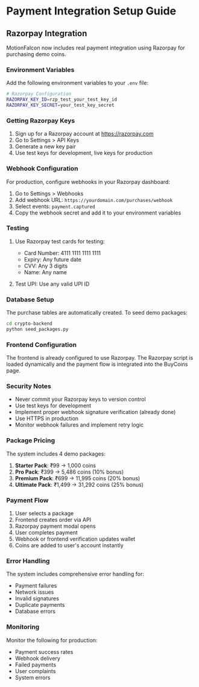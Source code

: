 # Payment Integration Setup Guide

## Razorpay Integration

MotionFalcon now includes real payment integration using Razorpay for purchasing demo coins.

### Environment Variables

Add the following environment variables to your `.env` file:

```bash
# Razorpay Configuration
RAZORPAY_KEY_ID=rzp_test_your_test_key_id
RAZORPAY_KEY_SECRET=your_test_key_secret
```

### Getting Razorpay Keys

1. Sign up for a Razorpay account at https://razorpay.com
2. Go to Settings > API Keys
3. Generate a new key pair
4. Use test keys for development, live keys for production

### Webhook Configuration

For production, configure webhooks in your Razorpay dashboard:

1. Go to Settings > Webhooks
2. Add webhook URL: `https://yourdomain.com/purchases/webhook`
3. Select events: `payment.captured`
4. Copy the webhook secret and add it to your environment variables

### Testing

1. Use Razorpay test cards for testing:
   - Card Number: 4111 1111 1111 1111
   - Expiry: Any future date
   - CVV: Any 3 digits
   - Name: Any name

2. Test UPI: Use any valid UPI ID

### Database Setup

The purchase tables are automatically created. To seed demo packages:

```bash
cd crypto-backend
python seed_packages.py
```

### Frontend Configuration

The frontend is already configured to use Razorpay. The Razorpay script is loaded dynamically and the payment flow is integrated into the BuyCoins page.

### Security Notes

- Never commit your Razorpay keys to version control
- Use test keys for development
- Implement proper webhook signature verification (already done)
- Use HTTPS in production
- Monitor webhook failures and implement retry logic

### Package Pricing

The system includes 4 demo packages:

1. **Starter Pack**: ₹99 → 1,000 coins
2. **Pro Pack**: ₹399 → 5,486 coins (10% bonus)
3. **Premium Pack**: ₹699 → 11,995 coins (20% bonus)
4. **Ultimate Pack**: ₹1,499 → 31,292 coins (25% bonus)

### Payment Flow

1. User selects a package
2. Frontend creates order via API
3. Razorpay payment modal opens
4. User completes payment
5. Webhook or frontend verification updates wallet
6. Coins are added to user's account instantly

### Error Handling

The system includes comprehensive error handling for:
- Payment failures
- Network issues
- Invalid signatures
- Duplicate payments
- Database errors

### Monitoring

Monitor the following for production:
- Payment success rates
- Webhook delivery
- Failed payments
- User complaints
- System errors 